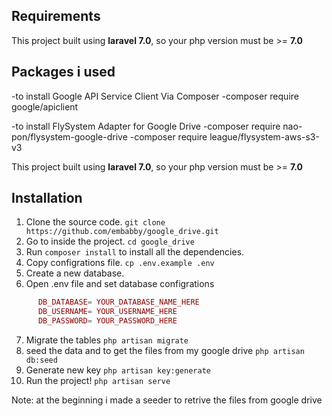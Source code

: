 ## Requirements
This project built using **laravel 7.0**, so your php version must be >= **7.0**


## Packages i used
-to install Google API Service Client Via Composer
      -composer require google/apiclient
      
-to install FlySystem Adapter for Google Drive
       -composer require nao-pon/flysystem-google-drive
       -composer require league/flysystem-aws-s3-v3

This project built using **laravel 7.0**, so your php version must be >= **7.0**


## Installation
1. Clone the source code. `git clone https://github.com/embabby/google_drive.git`
2. Go to inside the project. `cd google_drive`
3. Run `composer install` to install all the dependencies.
4. Copy configrations file. `cp .env.example .env`
5. Create a new database.
6. Open .env file and set database configrations
```php
      DB_DATABASE= YOUR_DATABASE_NAME_HERE
      DB_USERNAME= YOUR_USERNAME_HERE
      DB_PASSWORD= YOUR_PASSWORD_HERE
```
7. Migrate the tables `php artisan migrate`
8. seed the data and to get the files from my google drive `php artisan db:seed` 
9. Generate new key `php artisan key:generate`
10. Run the project! `php artisan serve`

Note: at the beginning i made a seeder to retrive the files from google drive
